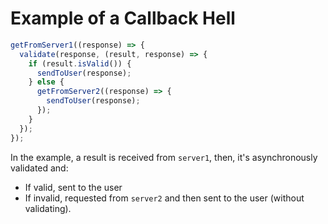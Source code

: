 # Example of a Callback Hell
```js
getFromServer1((response) => {
  validate(response, (result, response) => {
    if (result.isValid()) {
      sendToUser(response);
    } else {
      getFromServer2((response) => {
        sendToUser(response);
      });
    }
  });
});
```

In the example, a result is received from `server1`, then, it's asynchronously validated and:

* If valid, sent to the user
* If invalid, requested from `server2` and then sent to the user (without validating).
